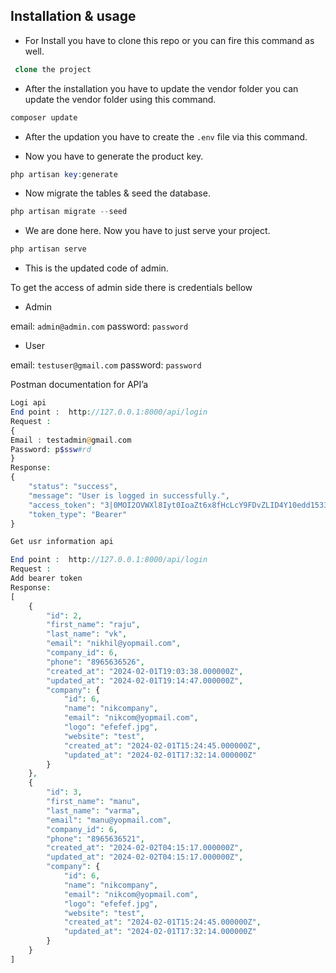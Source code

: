 

## Installation & usage
- For Install you have to clone this repo or you can fire this command as well.

```php
 clone the project
```
 
- After the installation you have to update the vendor folder you can update the vendor folder using this command.

```php
composer update
```

- After the updation you have to create the ```.env``` file via this command.
 
- Now you have to generate the product key.

```php
php artisan key:generate
```

- Now migrate the tables & seed the database.

```php
php artisan migrate --seed
```

- We are done here. Now you have to just serve your project.

```php
php artisan serve
```

- This is the updated code of admin.

To get the access of admin side there is credentials bellow

- Admin

email: ```admin@admin.com```
password: ```password```

- User

email: ```testuser@gmail.com```
password: ```password```



Postman documentation for API’a

```php
Logi api
End point :  http://127.0.0.1:8000/api/login
Request : 
{
Email : testadmin@gmail.com
Password: p$ssw#rd
}
Response:
{
    "status": "success",
    "message": "User is logged in successfully.",
    "access_token": "3|0MOI2OVWXl8Iyt0IoaZt6x8fHcLcY9FDvZLID4Y10edd1533",
    "token_type": "Bearer"
}
```



```php
Get usr information api

End point :  http://127.0.0.1:8000/api/login
Request : 
Add bearer token 
Response:
[
    {
        "id": 2,
        "first_name": "raju",
        "last_name": "vk",
        "email": "nikhil@yopmail.com",
        "company_id": 6,
        "phone": "8965636526",
        "created_at": "2024-02-01T19:03:38.000000Z",
        "updated_at": "2024-02-01T19:14:47.000000Z",
        "company": {
            "id": 6,
            "name": "nikcompany",
            "email": "nikcom@yopmail.com",
            "logo": "efefef.jpg",
            "website": "test",
            "created_at": "2024-02-01T15:24:45.000000Z",
            "updated_at": "2024-02-01T17:32:14.000000Z"
        }
    },
    {
        "id": 3,
        "first_name": "manu",
        "last_name": "varma",
        "email": "manu@yopmail.com",
        "company_id": 6,
        "phone": "8965636521",
        "created_at": "2024-02-02T04:15:17.000000Z",
        "updated_at": "2024-02-02T04:15:17.000000Z",
        "company": {
            "id": 6,
            "name": "nikcompany",
            "email": "nikcom@yopmail.com",
            "logo": "efefef.jpg",
            "website": "test",
            "created_at": "2024-02-01T15:24:45.000000Z",
            "updated_at": "2024-02-01T17:32:14.000000Z"
        }
    }
]
```



